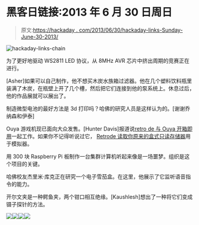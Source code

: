 # 黑客日链接:2013 年 6 月 30 日周日

> 原文:[https://hackaday . com/2013/06/30/hackaday-links-Sunday-June-30-2013/](https://hackaday.com/2013/06/30/hackaday-links-sunday-june-30th-2013/)

![hackaday-links-chain](../Images/da184e9bde007f88b719f5aafc440574.png)

为了更好地驱动 WS2811 LED 协议，从 8MHz AVR 芯片中挤出周期的竞赛正在进行。

[Asher]如果可以自己制作，他不想买木炭水族箱过滤器。他在几个塑料饮料瓶里装满了木炭，在瓶壁上开了几个槽，然后把它们连接到他的泵系统上。休息过后，他的作品展就可以展出了。

制造微型电池的最好方法是 3d 打印吗？哈佛的研究人员是这样认为的。[谢谢乔纳森和伊泰]

Ouya 游戏机现已面向大众发售。[Hunter Davis]报道说[retro de 与 Ouya 开箱即用](http://www.hunterdavis.com/2013/06/08/video-retrode-ouya-n64-controller-and-cartridge-right-out-of-the-box-fun/)一起工作。如果你不记得听说过它， [Retrode 读取你原来的盒式只读存储器](http://hackaday.com/2010/03/22/snega2usb-changes-name-learns-new-tricks/)用于模拟器。

用 300 块 Raspberry Pi 板制作一台集群计算机听起来像是一场噩梦。组织是这个项目的关键。

哈佛校友杰里米·库克正在研究一个电子雪茄盒。在这里，他展示了它监听语音指令的能力。

开尔文夹是一种鳄鱼夹，两个钳口相互绝缘。[Kaushlesh]想出了一种将它们变成镊子探针的方法。

[![](../Images/bd88578e1a59aee853f82e62eb8a4ea1.png)](https://hackaday.com/2013/06/30/hackaday-links-sunday-june-30th-2013/img-20130623-00454/)[![](../Images/95506f926597e2809128669c482c34d9.png)](https://hackaday.com/2013/06/30/hackaday-links-sunday-june-30th-2013/img-20130623-00456/)[![](../Images/f41fdeb7ff6afaea5a0f9948516975bd.png)](https://hackaday.com/2013/06/30/hackaday-links-sunday-june-30th-2013/img-20130623-00458/)[![](../Images/169644fe53407d46988917d963f133f8.png)](https://hackaday.com/2013/06/30/hackaday-links-sunday-june-30th-2013/img-20130623-00459/)